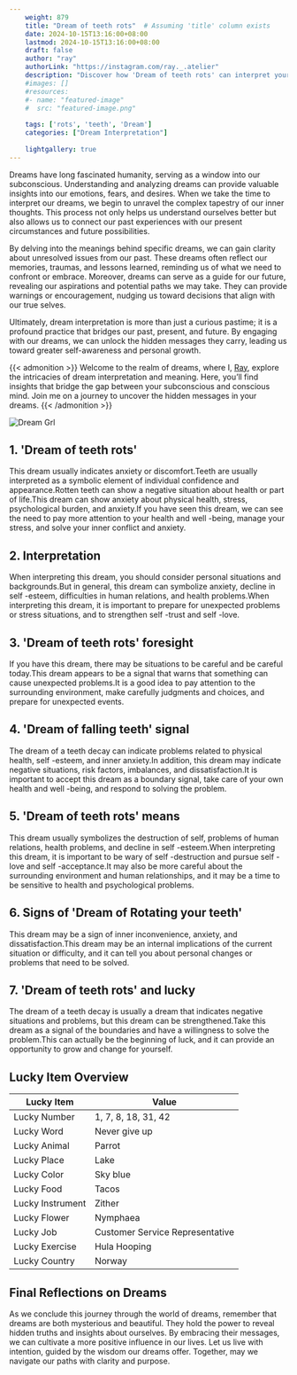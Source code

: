 ```yaml
---
    weight: 879
    title: "Dream of teeth rots"  # Assuming 'title' column exists
    date: 2024-10-15T13:16:00+08:00
    lastmod: 2024-10-15T13:16:00+08:00
    draft: false
    author: "ray"
    authorLink: "https://instagram.com/ray._.atelier"
    description: "Discover how 'Dream of teeth rots' can interpret your future and uncover its significant meanings in your life."
    #images: []
    #resources:
    #- name: "featured-image"
    #  src: "featured-image.png"
    
    tags: ['rots', 'teeth', 'Dream']
    categories: ["Dream Interpretation"]
    
    lightgallery: true
---
```

    
Dreams have long fascinated humanity, serving as a window into our subconscious. Understanding and analyzing dreams can provide valuable insights into our emotions, fears, and desires. When we take the time to interpret our dreams, we begin to unravel the complex tapestry of our inner thoughts. This process not only helps us understand ourselves better but also allows us to connect our past experiences with our present circumstances and future possibilities.

By delving into the meanings behind specific dreams, we can gain clarity about unresolved issues from our past. These dreams often reflect our memories, traumas, and lessons learned, reminding us of what we need to confront or embrace. Moreover, dreams can serve as a guide for our future, revealing our aspirations and potential paths we may take. They can provide warnings or encouragement, nudging us toward decisions that align with our true selves.

Ultimately, dream interpretation is more than just a curious pastime; it is a profound practice that bridges our past, present, and future. By engaging with our dreams, we can unlock the hidden messages they carry, leading us toward greater self-awareness and personal growth.

{{< admonition >}}
Welcome to the realm of dreams, where I, [Ray](https://instagram.com/ray._.atelier), explore the intricacies of dream interpretation and meaning. Here, you’ll find insights that bridge the gap between your subconscious and conscious mind. Join me on a journey to uncover the hidden messages in your dreams.
{{< /admonition >}}

![Dream Grl](https://cdn.pixabay.com/photo/2017/11/02/03/35/gothic-2910057_1280.jpg "Dream Grl")

## 1. 'Dream of teeth rots'
This dream usually indicates anxiety or discomfort.Teeth are usually interpreted as a symbolic element of individual confidence and appearance.Rotten teeth can show a negative situation about health or part of life.This dream can show anxiety about physical health, stress, psychological burden, and anxiety.If you have seen this dream, we can see the need to pay more attention to your health and well -being, manage your stress, and solve your inner conflict and anxiety.

## 2. Interpretation
When interpreting this dream, you should consider personal situations and backgrounds.But in general, this dream can symbolize anxiety, decline in self -esteem, difficulties in human relations, and health problems.When interpreting this dream, it is important to prepare for unexpected problems or stress situations, and to strengthen self -trust and self -love.

## 3. 'Dream of teeth rots' foresight
If you have this dream, there may be situations to be careful and be careful today.This dream appears to be a signal that warns that something can cause unexpected problems.It is a good idea to pay attention to the surrounding environment, make carefully judgments and choices, and prepare for unexpected events.

## 4. 'Dream of falling teeth' signal
The dream of a teeth decay can indicate problems related to physical health, self -esteem, and inner anxiety.In addition, this dream may indicate negative situations, risk factors, imbalances, and dissatisfaction.It is important to accept this dream as a boundary signal, take care of your own health and well -being, and respond to solving the problem.

## 5. 'Dream of teeth rots' means
This dream usually symbolizes the destruction of self, problems of human relations, health problems, and decline in self -esteem.When interpreting this dream, it is important to be wary of self -destruction and pursue self -love and self -acceptance.It may also be more careful about the surrounding environment and human relationships, and it may be a time to be sensitive to health and psychological problems.

## 6. Signs of 'Dream of Rotating your teeth'
This dream may be a sign of inner inconvenience, anxiety, and dissatisfaction.This dream may be an internal implications of the current situation or difficulty, and it can tell you about personal changes or problems that need to be solved.

## 7. 'Dream of teeth rots' and lucky
The dream of a teeth decay is usually a dream that indicates negative situations and problems, but this dream can be strengthened.Take this dream as a signal of the boundaries and have a willingness to solve the problem.This can actually be the beginning of luck, and it can provide an opportunity to grow and change for yourself.

## Lucky Item Overview
| Lucky Item          | Value              |
|---------------|--------------------|
| Lucky Number        | 1, 7, 8, 18, 31, 42  |
| Lucky Word          | Never give up |
| Lucky Animal        | Parrot |
| Lucky Place         | Lake     |
| Lucky Color         | Sky blue     |
| Lucky Food          | Tacos      |
| Lucky Instrument    | Zither |
| Lucky Flower        | Nymphaea    |
| Lucky Job           | Customer Service Representative       |
| Lucky Exercise      | Hula Hooping  |
| Lucky Country       | Norway    |


##  Final Reflections on Dreams

As we conclude this journey through the world of dreams, remember that dreams are both mysterious and beautiful. They hold the power to reveal hidden truths and insights about ourselves. By embracing their messages, we can cultivate a more positive influence in our lives. Let us live with intention, guided by the wisdom our dreams offer. Together, may we navigate our paths with clarity and purpose.
